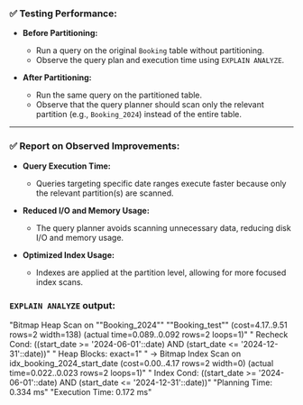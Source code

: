 
### ✅ **Testing Performance:**

* **Before Partitioning:**

  * Run a query on the original `Booking` table without partitioning.
  * Observe the query plan and execution time using `EXPLAIN ANALYZE`.

* **After Partitioning:**

  * Run the same query on the partitioned table.
  * Observe that the query planner should scan only the relevant partition (e.g., `Booking_2024`) instead of the entire table.

---

### ✅ **Report on Observed Improvements:**

* **Query Execution Time:**

  * Queries targeting specific date ranges execute faster because only the relevant partition(s) are scanned.

* **Reduced I/O and Memory Usage:**

  * The query planner avoids scanning unnecessary data, reducing disk I/O and memory usage.

* **Optimized Index Usage:**

  * Indexes are applied at the partition level, allowing for more focused index scans.

### `EXPLAIN ANALYZE` output:
"Bitmap Heap Scan on ""Booking_2024"" ""Booking_test""  (cost=4.17..9.51 rows=2 width=138) (actual time=0.089..0.092 rows=2 loops=1)"
"  Recheck Cond: ((start_date >= '2024-06-01'::date) AND (start_date <= '2024-12-31'::date))"
"  Heap Blocks: exact=1"
"  ->  Bitmap Index Scan on idx_booking_2024_start_date  (cost=0.00..4.17 rows=2 width=0) (actual time=0.022..0.023 rows=2 loops=1)"
"        Index Cond: ((start_date >= '2024-06-01'::date) AND (start_date <= '2024-12-31'::date))"
"Planning Time: 0.334 ms"
"Execution Time: 0.172 ms"
